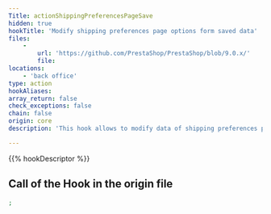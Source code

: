 ```yaml
---
Title: actionShippingPreferencesPageSave
hidden: true
hookTitle: 'Modify shipping preferences page options form saved data'
files:
    -
        url: 'https://github.com/PrestaShop/PrestaShop/blob/9.0.x/'
        file: 
locations:
    - 'back office'
type: action
hookAliases: 
array_return: false
check_exceptions: false
chain: false
origin: core
description: 'This hook allows to modify data of shipping preferences page options form after it was saved'

---
```


{{% hookDescriptor %}}

## Call of the Hook in the origin file

```php
;
```
